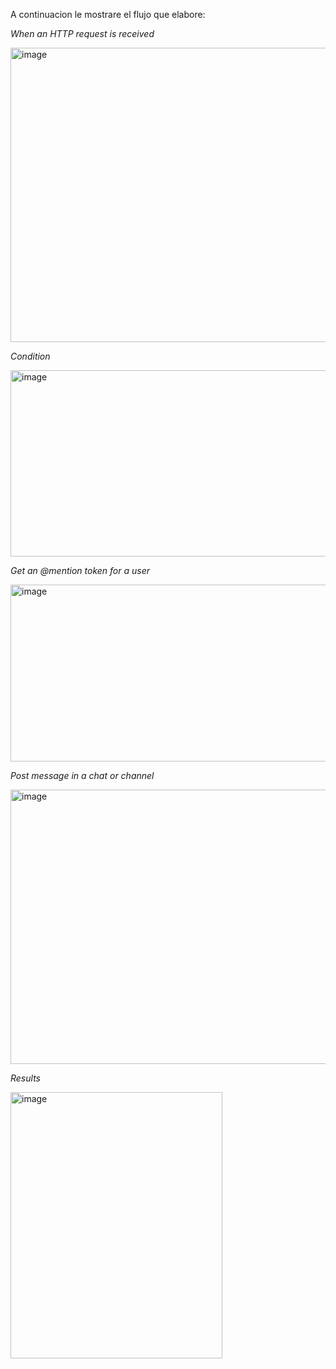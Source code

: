 
A continuacion le mostrare el flujo que elabore:

*When an HTTP request is received*

<img width="599" height="471" alt="image" src="https://github.com/user-attachments/assets/a14a6713-9017-45f2-b9c0-bd996c73eb8d" />

*Condition*

<img width="550" height="298" alt="image" src="https://github.com/user-attachments/assets/d0b83933-7e80-41d9-a78a-bc5213a18067" />

*Get an @mention token for a user*

<img width="615" height="283" alt="image" src="https://github.com/user-attachments/assets/b3a74a3d-7fb1-4a14-85d6-a098b91c4592" />

*Post message in a chat or channel*

<img width="608" height="439" alt="image" src="https://github.com/user-attachments/assets/8066949b-e2bc-47d2-b22a-b9e2f15470ca" />

*Results*

<img width="339" height="426" alt="image" src="https://github.com/user-attachments/assets/164b6512-b60a-4e2b-8489-a25bce0d631a" />

